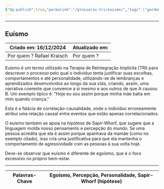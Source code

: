 ```yaml
---
{"dg-publish":true,"permalink":"/glossario-tri/euismo/","tags":["gardenEntry"]}
---
```


---

 ## Euísmo

| Criado em: 16/12/2024      | Atualizado em: |
| -------------------------- | -------------- |
| Por quem ? Rafael Kraisch  | Por quem ?     |

Euísmo é um termo utilizado na Terapia de Reintegração Implícita (TRI) para descrever o processo pelo qual o indivíduo tenta justificar suas escolhas, comportamentos e até personalidade, utilizando-se de lembranças e aprendizados desenvolvidos ao longo da sua vida, criando, assim, uma narrativa coerente que convence a si mesmo e aos outros de que A causou B. Um exemplo típico é: "Hoje eu sou assim porque minha mãe batia em mim quando criança."

Esta é a falácia de correlação-causalidade, onde o indivíduo erroneamente atribui uma relação causal entre eventos que estão apenas correlacionados.

O euísmo também se apoia na hipótese de Sapir-Whorf, que sugere que a linguagem molda nosso pensamento e percepção do mundo. Se uma pessoa acredita que ela é assim porque apanhava da mamãe (como no exemplo citado), isso cria uma justificativa para que ela mantenha o comportamento de agressividade com as pessoas à sua volta hoje.

Deve-se observar que euísmo é diferente de egoísmo, que é o foco excessivo no próprio bem-estar.



----

| Palavras-Chave | **Egoísmo, Percepção, Personalidade, Sapir-Whorf (hipótese)** |
| -------------- | ------------------------------------------------------------- |



